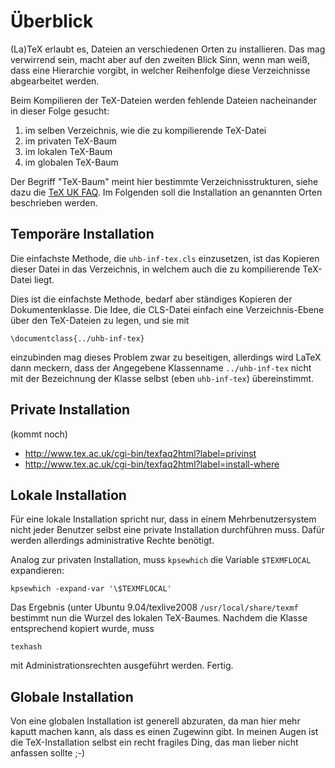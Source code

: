 # Überblick #

(La)TeX erlaubt es, Dateien an verschiedenen Orten zu installieren. Das mag verwirrend sein, macht aber auf den zweiten Blick Sinn, wenn man weiß, dass eine Hierarchie vorgibt, in welcher Reihenfolge diese Verzeichnisse abgearbeitet werden.

Beim Kompilieren der TeX-Dateien werden fehlende Dateien nacheinander in dieser Folge gesucht:

  1. im selben Verzeichnis, wie die zu kompilierende TeX-Datei
  1. im privaten TeX-Baum
  1. im lokalen TeX-Baum
  1. im globalen TeX-Baum

Der Begriff "TeX-Baum" meint hier bestimmte Verzeichnisstrukturen, siehe dazu die [TeX UK FAQ](http://www.tex.ac.uk/cgi-bin/texfaq2html?label=tds). Im Folgenden soll die Installation an genannten Orten beschrieben werden.


## Temporäre Installation ##

Die einfachste Methode, die `uhb-inf-tex.cls` einzusetzen, ist das Kopieren dieser Datei in das Verzeichnis, in welchem auch die zu kompilierende TeX-Datei liegt.

Dies ist die einfachste Methode, bedarf aber ständiges Kopieren der Dokumentenklasse. Die Idee, die CLS-Datei einfach eine Verzeichnis-Ebene über den TeX-Dateien zu legen, und sie mit

```
\documentclass{../uhb-inf-tex}
```

einzubinden mag dieses Problem zwar zu beseitigen, allerdings wird LaTeX dann meckern, dass der Angegebene Klassenname `../uhb-inf-tex` nicht mit der Bezeichnung der Klasse selbst (eben `uhb-inf-tex`) übereinstimmt.


## Private Installation ##

(kommt noch)
  * http://www.tex.ac.uk/cgi-bin/texfaq2html?label=privinst
  * http://www.tex.ac.uk/cgi-bin/texfaq2html?label=install-where


## Lokale Installation ##

Für eine lokale Installation spricht nur, dass in einem Mehrbenutzersystem nicht jeder Benutzer selbst eine private Installation durchführen muss. Dafür werden allerdings administrative Rechte benötigt.

Analog zur privaten Installation, muss `kpsewhich` die Variable `$TEXMFLOCAL` expandieren:

```
kpsewhich -expand-var '\$TEXMFLOCAL'
```

Das Ergebnis (unter Ubuntu 9.04/texlive2008 `/usr/local/share/texmf` bestimmt nun die Wurzel des lokalen TeX-Baumes. Nachdem die Klasse entsprechend kopiert wurde, muss

```
texhash
```

mit Administrationsrechten ausgeführt werden. Fertig.


## Globale Installation ##

Von eine globalen Installation ist generell abzuraten, da man hier mehr kaputt machen kann, als dass es einen Zugewinn gibt. In meinen Augen ist die TeX-Installation selbst ein recht fragiles Ding, das man lieber nicht anfassen sollte ;-)